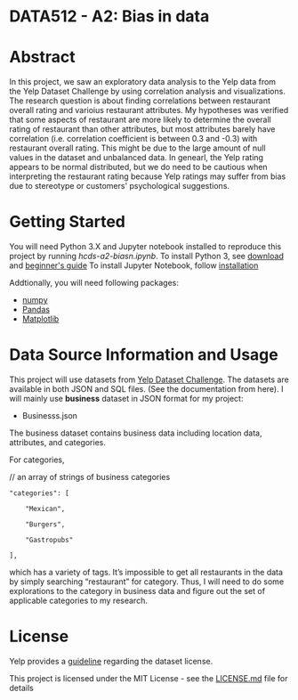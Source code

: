 # DATA512 - A2: Bias in data

# Abstract
In this project, we saw an exploratory data analysis to the Yelp data from the Yelp Dataset Challenge by using correlation analysis and visualizations. The research question is about finding correlations between restaurant overall rating and varioius restaurant attributes. My hypotheses was verified that some aspects of restaurant are more likely to determine the overall rating of restaurant than other attributes, but most attributes barely have correlation (i.e. correlation coefficient is between 0.3 and -0.3) with restaurant overall rating. This might be due to the large amount of null values in the dataset and unbalanced data. In genearl, the Yelp rating appears to be normal distributed, but we do need to be cautious when interpreting the restaurant rating because Yelp ratings may suffer from bias due to stereotype or customers' psychological suggestions.

# Getting Started
You will need Python 3.X and Jupyter notebook installed to reproduce this project by running _hcds-a2-biasn.ipynb_. 
To install Python 3, see [download](https://www.python.org/downloads/) and [beginner's guide](https://www.python.org/about/gettingstarted/)
To install Jupyter Notebook, follow [installation](http://jupyter.readthedocs.io/en/latest/install.html)

Addtionally, you will need following packages:
* [numpy](http://www.numpy.org)
* [Pandas](http://pandas.pydata.org)
* [Matplotlib](https://matplotlib.org)

# Data Source Information and Usage

This project will use datasets from [Yelp Dataset Challenge](https://www.yelp.com/dataset/challenge). The datasets are available in both JSON and SQL files. (See the documentation from here). I will mainly use **business** dataset in JSON format for my project:

* Businesss.json

The business dataset contains business data including location data, attributes, and categories.

For categories,

// an array of strings of business categories

    "categories": [

        "Mexican",

        "Burgers",

        "Gastropubs"

    ],

which has a variety of tags. It’s impossible to get all restaurants in the data by simply searching “restaurant” for category. Thus, I will need to do some explorations to the category in business data and figure out the set of applicable categories to my research.

# License 
Yelp provides a [guideline](https://s3-media2.fl.yelpcdn.com/assets/srv0/engineering_pages/e926cc12796d/assets/vendor/yelp-dataset-license.pdf) regarding the dataset license.


This project is licensed under the MIT License - see the [LICENSE.md](https://github.com/HWNi/data512-final-project/blob/master/LICENSE) file for details
